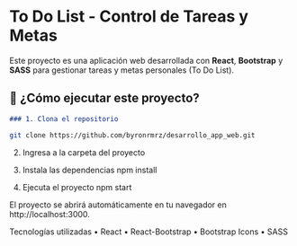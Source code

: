 # To Do List - Control de Tareas y Metas

Este proyecto es una aplicación web desarrollada con **React**, **Bootstrap** y **SASS** para gestionar tareas y metas personales (To Do List).

## 🚀 ¿Cómo ejecutar este proyecto?

```markdown
### 1. Clona el repositorio
```
```bash
git clone https://github.com/byronrmrz/desarrollo_app_web.git
```

2. Ingresa a la carpeta del proyecto

3. Instala las dependencias
npm install

4. Ejecuta el proyecto
npm start

El proyecto se abrirá automáticamente en tu navegador en http://localhost:3000.


Tecnologías utilizadas
	•	React
	•	React-Bootstrap
	•	Bootstrap Icons
	•	SASS

